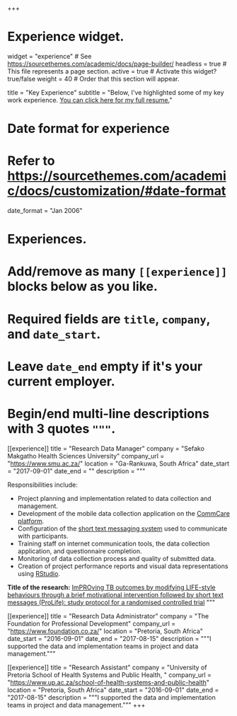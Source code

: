 +++
# Experience widget.
widget = "experience"  # See https://sourcethemes.com/academic/docs/page-builder/
headless = true  # This file represents a page section.
active = true  # Activate this widget? true/false
weight = 40  # Order that this section will appear.

title = "Key Experience"
subtitle = "Below, I've highlighted some of my key work experience. [You can click here for my full resume.](https://sourcethemes.com/academic/docs/customization/#date-format)"

# Date format for experience
#   Refer to https://sourcethemes.com/academic/docs/customization/#date-format
date_format = "Jan 2006"

# Experiences.
#   Add/remove as many `[[experience]]` blocks below as you like.
#   Required fields are `title`, `company`, and `date_start`.
#   Leave `date_end` empty if it's your current employer.
#   Begin/end multi-line descriptions with 3 quotes `"""`.
[[experience]]
  title = "Research Data Manager"
  company = "Sefako Makgatho Health Sciences University"
  company_url = "https://www.smu.ac.za/"
  location = "Ga-Rankuwa, South Africa"
  date_start = "2017-09-01"
  date_end = ""
  description = """

  Responsibilities include:
  
  * Project planning and implementation related to data collection and management.
  * Development of the mobile data collection application on the [CommCare platform](https://www.dimagi.com/commcare/).
  * Configuration of the [short text messaging system](https://telerivet.com/) used to communicate with participants.
  * Training staff on internet communication tools, the data collection application, and questionnaire completion.
  * Monitoring of data collection process and quality of submitted data.
  * Creation of project performance reports and visual data representations using [RStudio](https://rstudio.com/). 
    
  **Title of the research:** [ImPROving TB outcomes by modifying LIFE-style behaviours through a brief motivational intervention followed by short text messages (ProLife): study protocol for a randomised controlled trial](https://trialsjournal.biomedcentral.com/articles/10.1186/s13063-019-3551-9)
  """

[[experience]]
  title = "Research Data Administrator"
  company = "The Foundation for Professional Development"
  company_url = "https://www.foundation.co.za/"
  location = "Pretoria, South Africa"
  date_start = "2016-09-01"
  date_end = "2017-08-15"
  description = """I supported the data and implementation teams in project and data management."""


[[experience]]
  title = "Research Assistant"
  company = "University of Pretoria School of Health Systems and Public Health, "
  company_url = "https://www.up.ac.za/school-of-health-systems-and-public-health"
  location = "Pretoria, South Africa"
  date_start = "2016-09-01"
  date_end = "2017-08-15"
  description = """I supported the data and implementation teams in project and data management."""
+++
